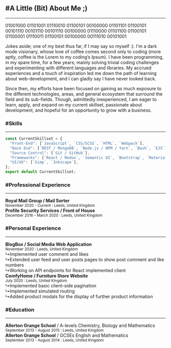 ## <span class="comment level-2">\#</span>A Little (Bit) About Me ;)
_ _ _

<p class="font-13">01001000 01101001 01110010 01100101 00100000 01101101 01100101 00101110 00101110 00101110 00100000 01110000 01101100 01100101 01100001 01110011 01100101 00100000 00111010 00101001</p>
  
Jokes aside; one of my best thus far, if I may say so myself :). I'm a dark mode visionary, whose love of coffee comes second only to coding (more aptly, coffee is the Lorem to my coding’s Ipsum). I have been programming, in my spare time, for a few years; mainly solving trivial coding challenges and experimenting with different languages and libraries. My accrued experiences and a touch of inspiration led me down the path of learning about web-development, and I can gladly say I have never looked back.
  
Since then, my efforts have been focused on gaining as much exposure to the different technologies, areas, and general ecosystem that surround the field and its sub-fields. Though, admittedly inexperienced, I am eager to learn, apply, and expand on my current skillset, passionate about development, and hopeful for an opportunity to grow with a business.

### <span class="comment level-3">\#</span>Skills
_ _ _

```javascript
const CurrentSkillset = {
  "Front-End": [`JavaScript`, `CSS/SCSS`, `HTML`, `Webpack`],
  "Back End": [`REST / MongoDB`, `Node.js / NPM / Yarn`, `Bash`, `EJS`],
  "Source Control": [`Git / GitHub`],
  "Frameworks": [`React / Redux`, `Semantic UI`, `Bootstrap`, `Material UI`, `Express.js`],
  "UI/UX": [`Gimp`, `Inkscape`],
};
export default CurrentSkillset;
```

### <span class="comment level-3">\#</span>Professional Experience
_ _ _

**Royal Mail Group / Mail Sorter**  
<small>November 2020 - Current : Leeds, United Kingdom</small>  
**Profile Security Services / Front of House**  
<small>December 2016 – March 2020 : Leeds, United Kingdom</small>  

### <span class="comment level-3">\#</span>Personal Experience
_ _ _

**BlogBox / Social Media Web Application**  
<small>November 2020 : Leeds, United Kingdom</small>  
↳Implemented user comment and likes  
↳Extended user feed and user posts pages to show post comment and like numbers  
↳Working on API endpoints for React implemented client  
**ComfyHome / Furniture Store Website**  
<small>July 2020 : Leeds, United Kingdom</small>  
↳Implemented basic client-side pagination  
↳Implemented simulated routing  
↳Added product modals for the display of further product information  
  
### <span class="comment level-3">\#</span>Education
_ _ _
  
**Allerton Grange School** / A-levels Chemistry, Biology and Mathematics  
<small>September 2013 - August 2015 : Leeds, United Kingdom</small>  
**Allerton Grange School** / GCSEs English and Mathematics  
<small>September 2013 - August 2014 : Leeds, United Kingdom</small>
